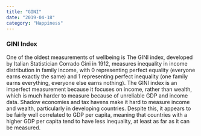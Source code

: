```yaml
---
title: "GINI"
date: "2019-04-18"
category: "Happiness"
---
```

<h3>GINI Index</h3>
<p>
    One of the oldest measurements of wellbeing is The GINI index,
    developed by Italian Statistician Corrado Gini in 1912, measures
    inequality in income distribution in family income, with 0
    representing perfect equality (everyone earns exactly the same) and 1
    representing perfect inequality (one family earns everything, everyone
    else earns nothing). The GINI index is an imperfect measurement
    because it focuses on income, rather than wealth, which is much harder
    to measure because of unreliable GDP and income data. Shadow economies
    and tax havens make it hard to measure income and wealth, particularly
    in developing countries. Despite this, it appears to be fairly well
    correlated to GDP per capita, meaning that countries with a higher GDP
    per capita tend to have less inequality, at least as far as it can be
    measured.
</p>